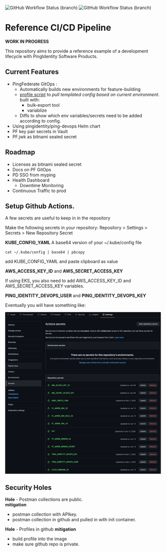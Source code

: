 ![GitHub Workflow Status (branch)](https://img.shields.io/github/workflow/status/pingdevopsprogram/reference-cicd/DeployStable?label=prod)
![GitHub Workflow Status (branch)](https://img.shields.io/github/workflow/status/pingdevopsprogram/reference-cicd/DeployFeature?label=latestFeature)

# Reference CI/CD Pipeline

**WORK IN PROGRESS**

This repository aims to provide a reference example of a development lifecycle with PingIdentity Software Products. 

## Current Features

- PingFederate GitOps :
  - Automatically builds new environments for feature-building
  - [profile script](ci_tools/pf_build_profile/pf_profile.sh) to _pull templated config based on current environment_. built with:
    - bulk-export tool
    - variablize
  - Diffs to show which env variables/secrets need to be added according to config.
- Using pingidentity/ping-devops Helm chart 
- PF key pair secrets in Vault
- PF.jwk as bitnami sealed secret

## Roadmap

- Licenses as bitnami sealed secret
- Docs on PF GitOps
- PD SSO from myping
- Health Dashboard 
  - Downtime Monitoring
- Continuous Traffic to prod

## Setup Github Actions. 

A few secrets are useful to keep in in the repository

Make the following secrets in your repository: 
Repository > Settings > Secrets > New Repository Secret

**KUBE_CONFIG_YAML**
A base64 version of your ~/.kube/config file

```
cat ~/.kube/config | base64 | pbcopy
```
add KUBE_CONFIG_YAML and paste clipboard as value

**AWS_ACCESS_KEY_ID** and **AWS_SECRET_ACCESS_KEY**

If using EKS, you also need to add AWS_ACCESS_KEY_ID and AWS_SECRET_ACCESS_KEY variables. 

**PING_IDENTITY_DEVOPS_USER** and **PING_IDENTITY_DEVOPS_KEY**

Eventually you will have something like:

![github-secrets](images/github-secrets.png)

## Security Holes

**Hole** - Postman collections are public.   
**mitigation** 
- postman collection with APIkey. 
- postman collection in github and pulled in with init container. 

**Hole** - Profiles in github
**mitigation**
- build profile into the image
- make sure github repo is private. 

<!-- **Hole** - Secrets in profiles. 
**mitigation**
- Use vault for secrets
- use k8s secrets for secrets. -->
